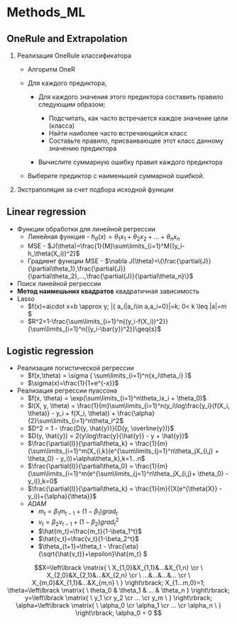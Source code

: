 # Methods_ML
## OneRule and Extrapolation
1. Реализация OneRule классификатора
    + Алгоритм OneR
    + Для каждого предиктора,
        + Для каждого значения этого предиктора составить правило следующим образом;
            + Подсчитать, как часто встречается каждое значение цели (класса)
            + Найти наиболее часто встречающийся класс
            + Составьте правило, присваивающее этот класс данному значению предиктора

        + Вычислите суммарную ошибку правил каждого предиктора

    + Выберите предиктор с наименьшей суммарной ошибкой.

2. Экстраполяция за счет подбора исходной функции
## Linear regression
- Функции обработки для линейной регрессии
    - Линейная функция - $h_\theta(x)=\theta_1x_1 + \theta_2x_2 + ... + \theta_nx_n$
    - MSE - $J(\theta)=\frac{1}{M}\sum\limits_{i=1}^M{(y_i-h_\theta(X_i))^2}$
    - Градиент функции MSE - $\nabla J(\theta)=\{\frac{\partial{J}}{\partial\theta_1},\frac{\partial{J}}{\partial\theta_2},...,\frac{\partial{J}}{\partial\theta_n}\}$
- Поиск линейной регрессии 
- **Метод наимешьних квадратов** квадратичная зависимость
- Lasso
    - $f(x)=a\cdot x+b \approx y; |\{ a_i|a_i\in a,a_i=0\}|=k; 0< k \leq |a|=m $ 
    - $R^2=1-\frac{\sum\limits_{i=1}^n{(y_i-f(X_i))^2}}{\sum\limits_{i=1}^n{(y_i-\bar{y})^2}}\geq{s}$
## Logistic regression
- Реализация логистической регрессии
    - $f(x,\theta) = \sigma ( \sum\limits_{i=1}^n{x_i\theta_i} )$
    - $\sigma(x)=\frac{1}{1+e^{-x}}$
- Реализация регрессии пуассона
    - $f(x, \theta) = \exp(\sum\limits_{i=1}^n\theta_ix_i + \theta_0)$
    - $l(X, y, \theta) = \frac{1}{m}\sum\limits_{i=1}^n(y_i\log\frac{y_i}{f(X_i, \theta)} - y_i + f(X_i, \theta)) + \frac{\alpha}{2}\sum\limits_{i=1}^n\theta_i^2$
    - $D^2 = 1 - \frac{D(y, \hat{y})}{D(y, \overline{y})}$
    - $D(y, \hat{y}) = 2(y\log\frac{y}{\hat{y}} - y + \hat{y})$
    - $\frac{\partial{l}}{\partial\theta_k} = \frac{1}{m}{\sum\limits_{i=1}^m(X_{i,k}(e^{\sum\limits_{j=1}^n\theta_jX_{i,j} + \theta_0} - y_i))+\alpha\theta_k},k=1...n$
    - $\frac{\partial{l}}{\partial\theta_0} = \frac{1}{m}{\sum\limits_{i=1}^m(e^{\sum\limits_{j=1}^n\theta_jX_{i,j}+ \theta_0} - y_i)},k=0$	
    - $\frac{\partial{l}}{\partial\theta_k} = \frac{1}{m}{(X(e^{\theta{X}} - y_i))+{\alpha}{\theta}}$
    - *ADAM*
        - $m_t = {\beta_1}{m_{t-1}} + (1-\beta_1)grad_t$
        - $v_t = {\beta_2}{v_{t-1}} + (1-\beta_2)grad_t^2$
        - $\hat{m_t}=\frac{m_t}{1-\beta_1^t}$
        - $\hat{v_t}=\frac{v_t}{1-\beta_2^t}$
        - $\theta_{t+1}=\theta_t - \frac{\eta}{\sqrt{\hat{v_t}}+\epsilon}\hat{m_t} $

$$X=\left\lbrack \matrix{ \
    X_{1,0}&X_{1,1}&...&X_{1,n} \cr \
    X_{2,0}&X_{2,1}&...&X_{2,n} \cr \
    ...&...&...&... \cr \
    X_{m,0}&X_{1,1}&...&X_{m,n} \
} \right\rbrack;
X_{1...m,0}=1;
\theta=\left\lbrack \matrix{ \
    theta_0 & \theta_1 & ... & \theta_n     
} \right\rbrack;
y=\left\lbrack \matrix{ \
    y_1 \cr y_2 \cr ... \cr y_m \
} \right\rbrack;
\alpha=\left\lbrack \matrix{ \
    \alpha_0 \cr \alpha_1 \cr ... \cr \alpha_n \
} \right\rbrack;
\alpha_0 = 0
$$



